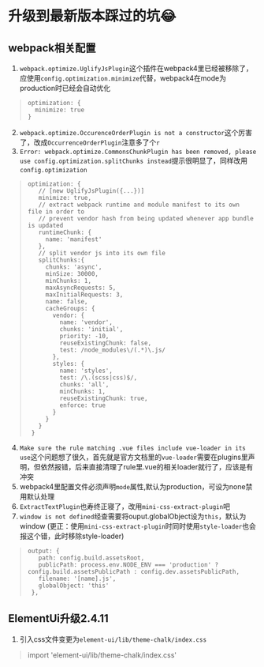 # 升级到最新版本踩过的坑😂 
## webpack相关配置
1. `webpack.optimize.UglifyJsPlugin`这个插件在webpack4里已经被移除了，应使用`config.optimization.minimize`代替，webpack4在mode为production时已经会自动优化
> ```
> optimization: {
>   minimize: true
> }
> ```
2. `webpack.optimize.OccurenceOrderPlugin is not a constructor`这个厉害了，改成`OccurrenceOrderPlugin`注意多了个`r`
3. `Error: webpack.optimize.CommonsChunkPlugin has been removed, please use config.optimization.splitChunks instead`提示很明显了，同样改用`config.optimization`
> ```
> optimization: {
>    // [new UglifyJsPlugin({...})]
>    minimize: true, 
>    // extract webpack runtime and module manifest to its own file in order to
>    // prevent vendor hash from being updated whenever app bundle is updated
>    runtimeChunk: {
>      name: 'manifest'
>    },
>    // split vendor js into its own file
>    splitChunks:{ 
>      chunks: 'async',
>      minSize: 30000,
>      minChunks: 1,
>      maxAsyncRequests: 5,
>      maxInitialRequests: 3,
>      name: false,
>      cacheGroups: {
>        vendor: {
>          name: 'vendor',
>          chunks: 'initial',
>          priority: -10,
>          reuseExistingChunk: false,
>          test: /node_modules\/(.*)\.js/
>        },
>        styles: {
>          name: 'styles',
>          test: /\.(scss|css)$/,
>          chunks: 'all',
>          minChunks: 1,
>          reuseExistingChunk: true,
>          enforce: true
>        }
>      }
>    }
>  }
> ```
4. `Make sure the rule matching .vue files include vue-loader in its use`这个问题想了很久，首先就是官方文档里的`vue-loader`需要在plugins里声明，但依然报错，后来直接清理了rule里.vue的相关loader就行了，应该是有冲突
5. webpack4里配置文件必须声明`mode`属性,默认为production，可设为none禁用默认处理
6. `ExtractTextPlugin`也寿终正寝了，改用`mini-css-extract-plugin`吧
7. `window is not defined`经查需要将ouput.globalObject设为`this`，默认为window (更正：使用`mini-css-extract-plugin`时同时使用`style-loader`也会报这个错，此时移除style-loader)
>```
> output: {
>    path: config.build.assetsRoot,
>    publicPath: process.env.NODE_ENV === 'production' ? config.build.assetsPublicPath : config.dev.assetsPublicPath,
>    filename: '[name].js',
>    globalObject: 'this'
>  },
>```

## ElementUi升级2.4.11
1. 引入css文件变更为`element-ui/lib/theme-chalk/index.css`
> import 'element-ui/lib/theme-chalk/index.css'